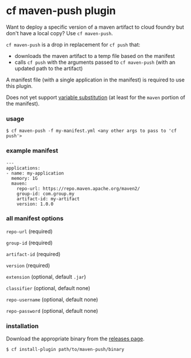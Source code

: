 # cf maven-push plugin
Want to deploy a specific version of a maven artifact to cloud foundry but don't have a local copy? Use `cf maven-push`.

`cf maven-push` is a drop in replacement for `cf push` that:
* downloads the maven artifact to a temp file based on the manifest
* calls `cf push` with the arguments passed to `cf maven-push` (with an updated path to the artifact)

A manifest file (with a single application in the manifest) is required to use this plugin.

Does not yet support [variable substitution](https://docs.cloudfoundry.org/devguide/deploy-apps/manifest.html#multi-manifests) (at least for the `maven` portion of the manifest).

### usage

`$ cf maven-push -f my-manifest.yml <any other args to pass to 'cf push'>`

### example manifest

```
---
applications:
- name: my-application
  memory: 1G
  maven:
    repo-url: https://repo.maven.apache.org/maven2/
    group-id: com.group.my
    artifact-id: my-artifact
    version: 1.0.0
```

### all manifest options

`repo-url` (required)

`group-id` (required)

`artifact-id` (required)

`version` (required)

`extension` (optional, default `.jar`)

`classifier` (optional, default none)

`repo-username` (optional, default none)

`repo-password` (optional, default none)

### installation

Download the appropriate binary from the [releases page](https://github.com/fitzoh/maven-push-plugin/releases).

`$ cf install-plugin path/to/maven-push/binary`
